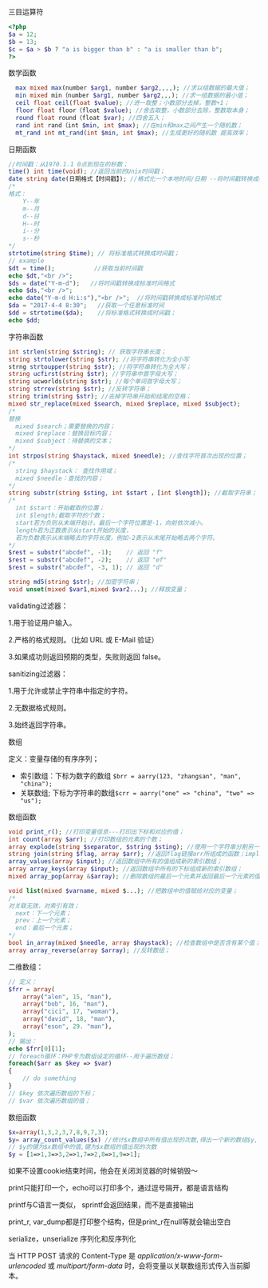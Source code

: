 



三目运算符

```php
<?php
$a = 12;
$b = 13;
$c = $a > $b ? "a is bigger than b" : "a is smaller than b";
?>
```

数学函数

```php
  max mixed max(number $arg1, number $arg2,,,,); //求以组数据的最大值；
  min mixed min（number $arg1, number $arg2,,,); //求一组数据的最小值；
  ceil float ceil(float $value); //进一取整；小数部分去掉，整数+1；
  floor float floor（float $value); //舍去取整，小数部分去除，整数取本身；
  round float round（float $var); //四舍五入；
  rand int rand（int $min, int $max); //在min和max之间产生一个随机数；
  mt_rand int mt_rand(int $min, int $max); //生成更好的随机数 提高效率；
```

日期函数

```php
//时间戳：从1970.1.1 0点到现在的秒数；
time() int time(void); //返回当前的Unix时间戳；
date string date(日期格式【时间戳】); //格式化一个本地时间/日期 --将时间戳转换成标准格式；
/*            
格式：
    Y--年
    m--月
    d--日
    H--时
    i--分
    s--秒
*/
strtotime(string $time); // 将标准格式转换成时间戳；
// example
$dt = time();           //获取当前时间戳
echo $dt,"<br />";
$ds = date("Y-m-d");   //将时间戳转换成标准时间格式
echo $ds,"<br />";
echo date("Y-m-d H:i:s"),"<br />";  //将时间戳转换成标准时间格式
$da = "2017-4-4 8:30";   //获取一个任意标准时间
$dd = strtotime($da);    //将标准格式转换成时间戳；
echo $dd;
```

字符串函数

```php
int strlen(string $string); // 获取字符串长度；
string strtolower(string $str); //将字符串转化为全小写
strng strtoupper(string $str); //将字符串转化为全大写；
string ucfirst(string $str); //字符串中首字母大写；
string ucworlds(string $str); //每个单词首字母大写；
string strrev(string $str); //反转字符串；
string trim(string $str); //去掉字符串开始和结尾的空格；
mixed str_replace(mixed $search, mixed $replace, mixed $subject);
/*
替换
  mixed $search；需要替换的内容；
  mixed $replace：替换目标内容；
  mixed $subject：待替换的文本；
*/
int strpos(string $haystack, mixed $needle); //查找字符首次出现的位置；
/*
  string $haystack： 查找作用域；
  mixed $needle：查找的内容；
*/
string substr(string $sting, int $start ，[int $length]); //截取字符串；
/*
  int $start：开始截取的位置；
  int $length;截取字符的个数；
  start若为负则从末端开始计，最后一个字符位置是-1，向前依次减小。
  length若为正数表示从start开始的长度，
  若为负数表示从末端略去的字符长度，例如-2表示从末尾开始略去两个字符。
*/
$rest = substr("abcdef", -1);    // 返回 "f"
$rest = substr("abcdef", -2);    // 返回 "ef"
$rest = substr("abcdef", -3, 1); // 返回 "d"

string md5(string $str); //加密字符串；
void unset(mixed $var1,mixed $var2...); //释放变量；
```

  validating过滤器： 

  1.用于验证用户输入。 

  2.严格的格式规则。（比如 URL 或 E-Mail 验证）  

  3.如果成功则返回预期的类型，失败则返回 false。 

  sanitizing过滤器： 

  1.用于允许或禁止字符串中指定的字符。 

  2.无数据格式规则。 

  3.始终返回字符串。

数组

定义：变量存储的有序序列；

- 索引数组：下标为数字的数组 ``$brr = aarry(123, "zhangsan", "man", "china");``
- 关联数组; 下标为字符串的数组``$crr = aarry("one" => "china", "two" => "us");``

数组函数

```php
void print_r(); //打印变量信息---打印出下标和对应的值；
int count(array $arr); //打印数组的元素的个数；
array explode(string $separator, $string $sting); //使用一个字符串分割另一个字符串；返回的是一个数组；
string join(string $flag, array $arr); //返回flag链接arr所组成的函数；implode 别名
array_values(array $input); //返回数组中所有的值组成新的索引数组；
array array_keys(array $input); //返回数组中所有的下标组成新的索引数组；
mixed array_pop(array &$array); //删除数组的最后一个元素并返回最后一个元素的值；

void list(mixed $varname, mixed $...); //把数组中的值赋给对应的变量；
/*
对关联无效，对索引有效；
  next：下一个元素；
  prev：上一个元素；
  end：最后一个元素；
*/
bool in_array(mixed $needle, array $haystack); //检查数组中是否含有某个值；
array array_reverse(array $array); //反转数组；
```

二维数组：

```php
// 定义：
$frr = array(
	array("alen", 15, "man"),
	array("bob", 16, "man"),
	array("cici", 17, "woman"),
	array("david", 18, "man"),
	array("eson", 29. "man"),
);
// 输出：
echo $frr[0][1];
// foreach循环：PHP专为数组设定的循环--用于遍历数组；
foreach($arr as $key => $var)
{
	// do something
}
// $key 依次遍历数组的下标；
// $var 依次遍历数组的值；
```

数组函数

```php
$x=array(1,3,2,3,7,8,9,7,3); 
$y= array_count_values($x) //统计$x数组中所有值出现的次数,得出一个新的数组$y,
// $y的键为$x数组中的值,键为$x数组的值出现的次数
$y = [1=>1,3=>3,2=>1,7=>2,8=>1,9=>1];
```

如果不设置cookie结束时间，他会在关闭浏览器的时候销毁～

print只能打印一个，echo可以打印多个，通过逗号隔开，都是语言结构

printf与C语言一类似， sprintf会返回结果，而不是直接输出

print_r, var_dump都是打印整个结构，但是print_r在null等就会输出空白

serialize，unserialize 序列化和反序列化



当  HTTP POST 请求的 Content-Type 是 *application/x-www-form-urlencoded* 或 *multipart/form-data* 时，会将变量以关联数组形式传入当前脚本。